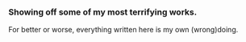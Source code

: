 ### Showing off some of my most terrifying works.
For better or worse, everything written here is my own (wrong)doing.
